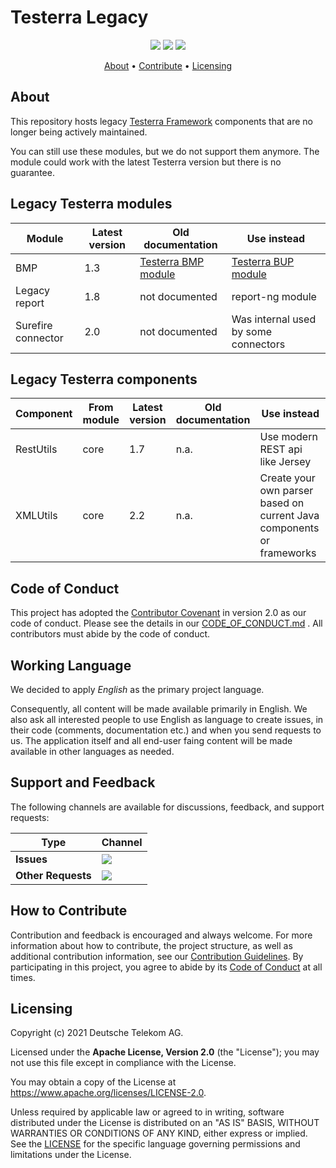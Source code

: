# Testerra Legacy

<p align="center">
    <a href="/../../commits/" title="Last Commit"><img src="https://img.shields.io/github/last-commit/telekom/testerra-legacy?style=flat"></a>
    <a href="/../../issues" title="Open Issues"><img src="https://img.shields.io/github/issues/telekom/testerra-legacy?style=flat"></a>
    <a href="./LICENSE" title="License"><img src="https://img.shields.io/badge/License-Apache%202.0-green.svg?style=flat"></a>
</p>

<p align="center">
  <a href="#about">About</a> •
  <a href="#how-to-contribute">Contribute</a> •
  <a href="#licensing">Licensing</a>
</p>

## About

This repository hosts legacy [Testerra Framework](https://github.com/telekom/testerra) components that are no longer being actively maintained.

You can still use these modules, but we do not support them anymore. The module could work with the latest Testerra version but there is no guarantee.

## Legacy Testerra modules

| Module             | Latest version | Old documentation     | Use instead                          |
|--------------------|----------------|-----------------------|--------------------------------------|
| BMP                | 1.3            | [Testerra BMP module] | [Testerra BUP module]                |
| Legacy report      | 1.8            | not documented        | report-ng module                     |
| Surefire connector | 2.0            | not documented        | Was internal used by some connectors |

[Testerra BMP module]: https://docs.testerra.io/testerra/1.3/index.html#_browser_mob_proxy_deprecated
[Testerra BUP module]: https://docs.testerra.io/testerra/stable/index.html#_browserup_proxy

## Legacy Testerra components
| Component | From module | Latest version | Old documentation | Use instead                                                           |
|-----------|-------------|----------------|-------------------|-----------------------------------------------------------------------|
| RestUtils | core        | 1.7            | n.a.              | Use modern REST api like Jersey                                       |    
| XMLUtils  | core        | 2.2            | n.a.              | Create your own parser based on current Java components or frameworks |

## Code of Conduct

This project has adopted the [Contributor Covenant](https://www.contributor-covenant.org/) in version 2.0 as our code of conduct. Please see the details in our [CODE_OF_CONDUCT.md](CODE_OF_CONDUCT.md)
. All contributors must abide by the code of conduct.

## Working Language

We decided to apply _English_ as the primary project language.

Consequently, all content will be made available primarily in English. We also ask all interested people to use English as language to create issues, in their code (comments, documentation etc.) and
when you send requests to us. The application itself and all end-user faing content will be made available in other languages as needed.

## Support and Feedback

The following channels are available for discussions, feedback, and support requests:

| Type                     | Channel                                                |
| ------------------------ | ------------------------------------------------------ |
| **Issues**   | <a href="/../../issues/new/choose" title="Issues"><img src="https://img.shields.io/github/issues/telekom/testerra-legacy?style=flat"></a> |
| **Other Requests**    | <a href="mailto:testerra@t-systems-mms.com" title="Email us"><img src="https://img.shields.io/badge/email-Testerra%20team-green?logo=mail.ru&style=flat-square&logoColor=white"></a>   |

## How to Contribute

Contribution and feedback is encouraged and always welcome. For more information about how to contribute, the project structure, as well as additional contribution information, see
our [Contribution Guidelines](./CONTRIBUTING.md). By participating in this project, you agree to abide by its [Code of Conduct](./CODE_OF_CONDUCT.md) at all times.

## Licensing

Copyright (c) 2021 Deutsche Telekom AG.

Licensed under the **Apache License, Version 2.0** (the "License"); you may not use this file except in compliance with the License.

You may obtain a copy of the License at https://www.apache.org/licenses/LICENSE-2.0.

Unless required by applicable law or agreed to in writing, software distributed under the License is distributed on an "AS IS" BASIS, WITHOUT WARRANTIES OR CONDITIONS OF ANY KIND, either express or
implied. See the [LICENSE](./LICENSE) for the specific language governing permissions and limitations under the License.
